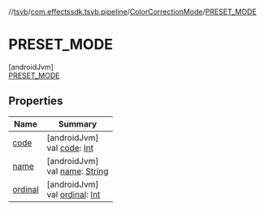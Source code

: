 //[tsvb](../../../../index.md)/[com.effectssdk.tsvb.pipeline](../../index.md)/[ColorCorrectionMode](../index.md)/[PRESET_MODE](index.md)

# PRESET_MODE

[androidJvm]\
[PRESET_MODE](index.md)

## Properties

| Name                                                                                                  | Summary                                                                                                                                                                                                  |
|-------------------------------------------------------------------------------------------------------|----------------------------------------------------------------------------------------------------------------------------------------------------------------------------------------------------------|
| [code](../code.md)                                                                                    | [androidJvm]<br>val [code](../code.md): [Int](https://kotlinlang.org/api/latest/jvm/stdlib/kotlin/-int/index.html)                                                                                       |
| [name](../../-segmentation-mode/-l-a-n-d-s-c-a-p-e/index.md#-372974862%2FProperties%2F-1825426144)    | [androidJvm]<br>val [name](../../-segmentation-mode/-l-a-n-d-s-c-a-p-e/index.md#-372974862%2FProperties%2F-1825426144): [String](https://kotlinlang.org/api/latest/jvm/stdlib/kotlin/-string/index.html) |
| [ordinal](../../-segmentation-mode/-l-a-n-d-s-c-a-p-e/index.md#-739389684%2FProperties%2F-1825426144) | [androidJvm]<br>val [ordinal](../../-segmentation-mode/-l-a-n-d-s-c-a-p-e/index.md#-739389684%2FProperties%2F-1825426144): [Int](https://kotlinlang.org/api/latest/jvm/stdlib/kotlin/-int/index.html)    |
